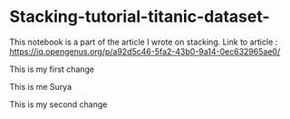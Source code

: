 # Stacking-tutorial-titanic-dataset-
This notebook is a part of the article I wrote on stacking.
Link to article : https://iq.opengenus.org/p/a92d5c46-5fa2-43b0-9a14-0ec632965ae0/

This is my first change

This is me Surya

This is my second change

